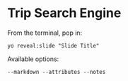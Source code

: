 
# Trip Search Engine

From the terminal, pop in:

  ```yo reveal:slide "Slide Title"```

Available options:

 ```--markdown --attributes --notes```
